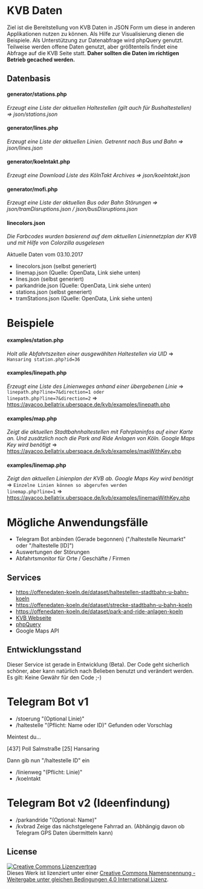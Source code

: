 # KVB Daten

Ziel ist die Bereitstellung von KVB Daten in JSON Form um diese in anderen Applikationen nutzen zu können. Als Hilfe 
zur Visualisierung dienen die Beispiele. Als Unterstützung zur Datenabfrage wird phpQuery genutzt. Teilweise werden 
offene Daten genutzt, aber größtenteils findet eine Abfrage auf die KVB Seite statt. **Daher sollten die Daten im 
richtigen Betrieb gecached werden.**

## Datenbasis

#### generator/stations.php
*Erzeugt eine Liste der aktuellen Haltestellen (gilt auch für Bushaltestellen) => json/stations.json*

#### generator/lines.php
*Erzeugt eine Liste der aktuellen Linien. Getrennt nach Bus und Bahn => json/lines.json*

#### generator/koelntakt.php
*Erzeugt eine Download Liste des KölnTakt Archives => json/koelntakt.json*

#### generator/mofi.php
*Erzeugt eine Liste der aktuellen Bus oder Bahn Störungen => json/tramDisruptions.json / json/busDisruptions.json*

#### linecolors.json
*Die Farbcodes wurden basierend auf dem aktuellen Liniennetzplan der KVB und mit Hilfe von Colorzilla ausgelesen*

Aktuelle Daten vom 03.10.2017
- linecolors.json (selbst generiert)
- linemap.json (Quelle: OpenData, Link siehe unten)
- lines.json (selbst generiert)
- parkandride.json (Quelle: OpenData, Link siehe unten)
- stations.json (selbst generiert)
- tramStations.json (Quelle: OpenData, Link siehe unten)

# Beispiele

#### examples/station.php
*Holt alle Abfahrtszeiten einer ausgewählten Haltestellen via UID*
=> <code>Hansaring station.php?id=36</code>

#### examples/linepath.php
*Erzeugt eine Liste des Linienweges anhand einer übergebenen Linie*
=> <code>linepath.php?line=7&direction=1 oder linepath.php?line=7&direction=2</code>
=> https://ayacoo.bellatrix.uberspace.de/kvb/examples/linepath.php

#### examples/map.php
*Zeigt die aktuellen Stadtbahnhaltestellen mit Fahrplaninfos auf einer Karte an. Und zusätzlich noch die Park and Ride Anlagen von Köln. Google Maps Key wird benötigt*
=> https://ayacoo.bellatrix.uberspace.de/kvb/examples/mapWithKey.php

#### examples/linemap.php
*Zeigt den aktuellen Linienplan der KVB ab. Google Maps Key wird benötigt*
=> <code>Einzelne Linien können so abgerufen werden linemap.php?line=1</code>
=> https://ayacoo.bellatrix.uberspace.de/kvb/examples/linemapWithKey.php

# Mögliche Anwendungsfälle
- Telegram Bot anbinden (Gerade begonnen) ("/haltestelle Neumarkt" oder "/haltestelle [ID]")
- Auswertungen der Störungen
- Abfahrtsmonitor für Orte / Geschäfte / Firmen

## Services
- https://offenedaten-koeln.de/dataset/haltestellen-stadtbahn-u-bahn-koeln
- https://offenedaten-koeln.de/dataset/strecke-stadtbahn-u-bahn-koeln
- https://offenedaten-koeln.de/dataset/park-and-ride-anlagen-koeln
- [KVB Webseite](https://www.kvb-koeln.de/)
- [phpQuery](https://github.com/bariew/phpquery)
- Google Maps API

## Entwicklungsstand

Dieser Service ist gerade in Entwicklung (Beta). Der Code geht sicherlich schöner, aber kann natürlich nach Belieben benutzt und verändert werden. Es gilt: Keine Gewähr für den Code ;-)


# Telegram Bot v1
- /stoerung "(Optional Linie)"
- /haltestelle "(Pflicht: Name oder ID)"
  Gefunden oder Vorschlag
  
Meintest du…

[437] Poll Salmstraße
[25] Hansaring

Dann gib nun "/haltestelle ID" ein  
  
- /linienweg "(Pflicht: Linie)"
- /koelntakt

# Telegram Bot v2 (Ideenfindung)
- /parkandride "(Optional: Name)"
- /kvbrad Zeige das nächstgelegene Fahrrad an. (Abhängig davon ob Telegram GPS Daten übermitteln kann) 

## License

<a rel="license" href="http://creativecommons.org/licenses/by-sa/4.0/"><img alt="Creative Commons Lizenzvertrag" style="border-width:0" src="https://i.creativecommons.org/l/by-sa/4.0/88x31.png" /></a><br />Dieses Werk ist lizenziert unter einer <a rel="license" href="http://creativecommons.org/licenses/by-sa/4.0/">Creative Commons Namensnennung - Weitergabe unter gleichen Bedingungen 4.0 International Lizenz</a>.